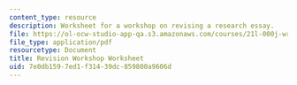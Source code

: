 ```yaml
---
content_type: resource
description: Worksheet for a workshop on revising a research essay.
file: https://ol-ocw-studio-app-qa.s3.amazonaws.com/courses/21l-000j-writing-about-literature-fall-2010/7e0db1597ed1f31439dc859800a9606d_MIT21L_000JF10_assn04.pdf
file_type: application/pdf
resourcetype: Document
title: Revision Workshop Worksheet
uid: 7e0db159-7ed1-f314-39dc-859800a9606d
---
```

